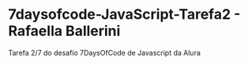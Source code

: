 # 7daysofcode-JavaScript-Tarefa2 - Rafaella Ballerini
 Tarefa 2/7 do desafio  7DaysOfCode de Javascript da Alura 
